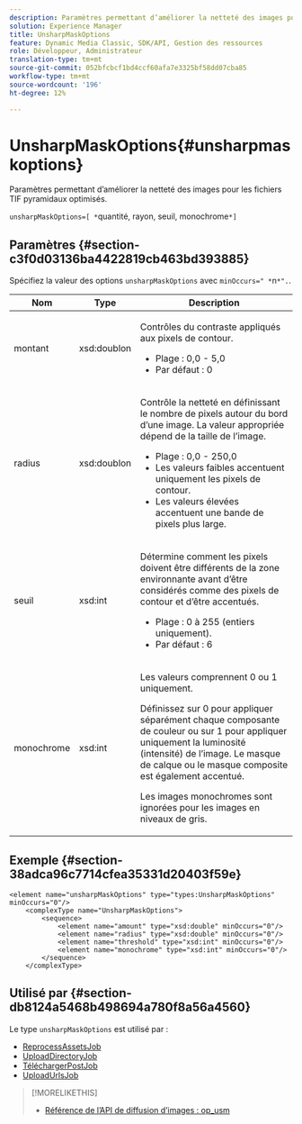 ```yaml
---
description: Paramètres permettant d’améliorer la netteté des images pour les fichiers TIF pyramidaux optimisés.
solution: Experience Manager
title: UnsharpMaskOptions
feature: Dynamic Media Classic, SDK/API, Gestion des ressources
role: Développeur, Administrateur
translation-type: tm+mt
source-git-commit: 052bfcbcf1bd4ccf60afa7e3325bf58dd07cba85
workflow-type: tm+mt
source-wordcount: '196'
ht-degree: 12%

---
```



# UnsharpMaskOptions{#unsharpmaskoptions}

Paramètres permettant d’améliorer la netteté des images pour les fichiers TIF pyramidaux optimisés.

`unsharpMaskOptions=[ *`quantité, rayon, seuil, monochrome`*]`

## Paramètres {#section-c3f0d03136ba4422819cb463bd393885}

Spécifiez la valeur des options `unsharpMaskOptions` avec `minOccurs=" *`n`*".`.

<table id="table_D1392963C5694969A9D546F82DB6F45C">
 <thead>
  <tr>
   <th colname="col1" class="entry"> Nom </th>
   <th colname="col2" class="entry"> Type </th>
   <th colname="col3" class="entry"> Description </th>
  </tr>
 </thead>
 <tbody>
  <tr>
   <td colname="col1"><span class="codeph"><span class="varname"> montant</span></span></td>
   <td colname="col2"><span class="codeph"> xsd:doublon</span></td>
   <td colname="col3"><p>Contrôles du contraste appliqués aux pixels de contour. 
     <ul id="ul_7AA17E354EE64BC4A5BEAE853FF17191">
      <li id="li_42FB21C7ED884E1DB03274130B8DCB10">Plage : 0,0 - 5,0 </li>
      <li id="li_E980CAA1A9C54D60A121F21C964820FF">Par défaut : 0 </li>
     </ul></p></td>
  </tr>
  <tr>
   <td colname="col1"><span class="codeph"><span class="varname"> radius</span></span></td>
   <td colname="col2"><span class="codeph"> xsd:doublon</span></td>
   <td colname="col3"><p>Contrôle la netteté en définissant le nombre de pixels autour du bord d’une image. La valeur appropriée dépend de la taille de l’image. 
     <ul id="ul_D4391CD407DE4B48AF4523EBD85D0D40">
      <li id="li_8AEF11A489484EFD91416F8A03C4DB25">Plage : 0,0 - 250,0 </li>
      <li id="li_9F1D1B52AFBA46B8BDCDF99A21140002">Les valeurs faibles accentuent uniquement les pixels de contour. </li>
      <li id="li_7D9FD8AA4899404283D7AB596364A4AF">Les valeurs élevées accentuent une bande de pixels plus large. </li>
     </ul></p></td>
  </tr>
  <tr>
   <td colname="col1"><span class="codeph"><span class="varname"> seuil</span></span></td>
   <td colname="col2"><span class="codeph"> xsd:int</span></td>
   <td colname="col3"><p>Détermine comment les pixels doivent être différents de la zone environnante avant d’être considérés comme des pixels de contour et d’être accentués. 
     <ul id="ul_117E556E3ECF42CC878DD80D338D19CA">
      <li id="li_CFEE76DB78BF437E8463C9089486F8A6">Plage : 0 à 255 (entiers uniquement). </li>
      <li id="li_77113DC2698A4D48B11288718766E6A2">Par défaut : 6 </li>
     </ul></p></td>
  </tr>
  <tr>
   <td colname="col1"><span class="codeph"><span class="varname"> monochrome</span></span></td>
   <td colname="col2"><span class="codeph"> xsd:int</span></td>
   <td colname="col3"><p>Les valeurs comprennent <span class="codeph"> 0</span> ou <span class="codeph"> 1</span> uniquement. </p><p>Définissez sur <span class="codeph"> 0</span> pour appliquer séparément chaque composante de couleur ou sur <span class="codeph"> 1</span> pour appliquer uniquement la luminosité (intensité) de l’image. Le masque de calque ou le masque composite est également accentué. </p><p><span class="codeph"><span class="varname"> Les images </span></span> monochromes sont ignorées pour les images en niveaux de gris. </p></td>
  </tr>
 </tbody>
</table>

## Exemple {#section-38adca96c7714cfea35331d20403f59e}

```
<element name="unsharpMaskOptions" type="types:UnsharpMaskOptions" minOccurs="0"/>
    <complexType name="UnsharpMaskOptions">
        <sequence>
            <element name="amount" type="xsd:double" minOccurs="0"/>
            <element name="radius" type="xsd:double" minOccurs="0"/>
            <element name="threshold" type="xsd:int" minOccurs="0"/>
            <element name="monochrome" type="xsd:int" minOccurs="0"/>        
        </sequence>
    </complexType>
```

## Utilisé par {#section-db8124a5468b498694a780f8a56a4560}

Le type `unsharpMaskOptions` est utilisé par :

* [ReprocessAssetsJob](../../types/c-data-types/r-reprocess-assets-job.md#reference-a303f7832ae44fdab1dca7cc8bef3fa3)
* [UploadDirectoryJob](../../types/c-data-types/r-upload-directory-job.md#reference-e707ebf53b074c49ad983d1886e0bbb6)
* [TéléchargerPostJob](../../types/c-data-types/r-upload-post-job.md#reference-bca2339b593f4637a687c33937215ef4)
* [UploadUrlsJob](../../types/c-data-types/r-upload-urls-job.md#reference-8e9bc895268c4321b233dbeadc990398)

>[!MORELIKETHIS]
>
>* [Référence de l’API de diffusion d’images : op_usm](https://experienceleague.adobe.com/docs/dynamic-media-developer-resources/image-serving-api/image-serving-api/http-protocol-reference/command-reference/r-op-usm.html)

